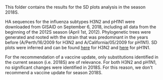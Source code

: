 This folder contains the results for the SD plots analysis in the season 2018S.

HA sequences for the influenza subtypes H3N2 and pH1N1 were downloaded from GISAID on September 6, 2018, including all data from the beginning of the 2012S season (April 1st, 2012). Phylogenetic trees were generated and rooted with the strain that was predominant in the years before (A/Perth/16/2009 for H3N2 and A/California/05/2009 for pH1N1). SD plots were inferred and can be found [here](https://github.com/hzi-bifo/SDplots_VaccineUpdates/blob/master/Recommendation%20in%202018S%20for%202019S/H3N2_2018S.significant_positions.png) for H3N2 and [here](https://github.com/hzi-bifo/SDplots_VaccineUpdates/blob/master/Recommendation%20in%202018S%20for%202019S/pH1N1_2018S.significant_positions.png) for pH1N1.

For the recommendation of a vaccine update, only substitutions identified in the current season (i.e. 2018S) are of relevance. For both H3N2 and pH1N1, no significant changes were identified in 2018S. For this reason, we don't recommend a vaccine update for season 2018S.
